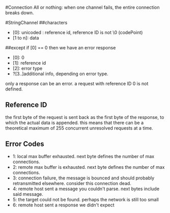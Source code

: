 #Connection
All or nothing: when one channel fails, the entire connection breaks down. 

#StringChannel
##characters
 * \[0\]: unicoded : reference id, reference ID is not \0 (codePoint)
 * \[1 to n\]: data
 
##except if \[0\] == 0
 then we have an error response
 * \[0\]: 0
 * \[1\]: reference id
 * \[2\]: error type
 * ?\[3..\]additional info, depending on error type.
 
 only a response can be an error. a request with reference ID 0 is not defined.
 
## Reference ID 
the first byte of the request is sent back as the first byte of the response, to which the actual data is appended.
this means that there can be a theoretical maximum of 255 concurrent unresolved requests at a time.

## Error Codes
 * 1: local max buffer exhausted. next byte defines the number of max connections.
 * 2: remote max buffer is exhausted. next byte defines the number of max connections.
 * 3: connection failure, the message is bounced and should probably retransmitted elsewhere. consider this connection dead.
 * 4: remote host sent a message you couldn't parse. next bytes include said message.
 * 5: the target could not be found. perhaps the network is still too small
 * 6: remote host sent a response we didn't expect